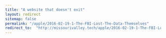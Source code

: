 ```yaml
---
title: "A website that doesn't exit"
layout: redirect
sitemap: false
permalink: "/apple/2016-02-19-1-The-FBI-Lost-The-Data-Themselves"
redirect_to:  "http://missourivalley.tech/apple/2016-02-19-1-The-FBI-Lost-The-Data-Themselves"
---
```

